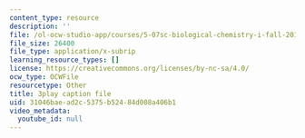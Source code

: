 ```yaml
---
content_type: resource
description: ''
file: /ol-ocw-studio-app/courses/5-07sc-biological-chemistry-i-fall-2013/31046baead2c5375b52484d008a406b1_ziJc5pSF5aM.vtt
file_size: 26400
file_type: application/x-subrip
learning_resource_types: []
license: https://creativecommons.org/licenses/by-nc-sa/4.0/
ocw_type: OCWFile
resourcetype: Other
title: 3play caption file
uid: 31046bae-ad2c-5375-b524-84d008a406b1
video_metadata:
  youtube_id: null
---
```

